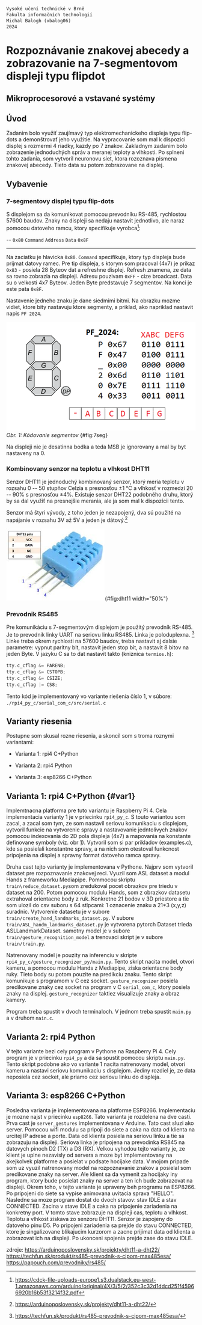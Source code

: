``` 
Vysoké učení technické v Brně
Fakulta informačních technologií
Michal Balogh (xbalog06)
2024
```

# Rozpoznávanie znakovej abecedy a zobrazovanie na 7-segmentovom displeji typu flipdot

## Mikroprocesorové a vstavané systémy

## Úvod

Zadanim bolo využiť zaujímavý typ elektromechanickeho displeja typu
flip-dots a demonštrovať jeho využitie. Na vypracovanie som mal k
dispozici displej s rozmermi 4 riadky, kazdy po 7 znakov. Zakladnym
zadanim bolo zobrazenie jednoduchých správ a meranej teploty a vlhkosti.
Po splneni tohto zadania, som vytvoril neuronovu siet, ktora rozoznava
pismena znakovej abecedy. Tieto data su potom zobrazovane na displej.

## Vybavenie

### 7-segmentovy displej typu flip-dots

S displejom sa da komunikovat pomocou prevodníku RS-485, rychlostou
57600 baudov. Znaky na displeji sa nedaju nastavit jednotlivo, ale naraz
pomocou datoveho ramcu, ktory specifikuje vyrobca[^1]:

--
   `0x80`   `Command`   `Address`   `Data`   `0x8F`
  -------- ----------- ----------- -------- --------


Na zaciatku je hlavicka `0x80`. `Command` specifikuje, ktory typ
displeja bude prijmat datovy ramec. Pre tip displeja, s ktorym som
pracoval (4x7) je prikaz `0x83` - posiela 28 Byteov dat a refreshne
displej. Refresh znamena, ze data sa rovno zobrazia na displeji. Adresu
pouzivam `0xFF` - cize broadcast. Data su o velkosti 4x7 Byteov. Jeden
Byte predstavuje 7 segmentov. Na konci je este pata `0x8F`.

Nastavenie jedneho znaku je dane siedmimi bitmi. Na obrazku mozme
vidiet, ktore bity nastavuju ktore segmenty, a priklad, ako napriklad
nastavit napis `PF 2024`.

![kodovania segmentov](imgs/segmentEncoding.png)
*Obr. 1: Kódovanie segmentov* {#fig:7seg} 

Na displeji nie je desatinna bodka a teda MSB je ignorovany a mal by byt
nastaveny na 0.

### Kombinovany senzor na teplotu a vlhkost DHT11

Senzor DHT11 je jednoduchý kombinovaný senzor, ktorý meria teplotu v
rozsahu 0 -- 50 stupňov Celzia s presnosťou ±1 °C a vlhkosť v rozmedzí
20 -- 90% s presnosťou ±4%. Existuje senzor DHT22 podobného druhu, ktorý
by sa dal využiť na presnejšie merania, ale ja som mal k dispozícii
tento.

Senzor má štyri vývody, z toho jeden je nezapojený, dva sú použité na
napájanie v rozsahu 3V až 5V a jeden je dátový.[^2]

![DHT11 Senzor](imgs/dht11.jpg){#fig:dht11 width="50%"}

### Prevodnik RS485

Pre komunikáciu s 7-segmentovým displejom je použitý prevodník RS-485.
Je to prevodnik linky UART na seriovu linku RS485. Linka je
poloduplexna. [^3] Linke treba okrem rychlosti na 57600 baudov, treba
nastavit aj dalsie parametre: vypnut paritny bit, nastavit jeden stop
bit, a nastavit 8 bitov na jeden Byte. V jazyku C sa to dat nastavit
takto (kniznica `termios.h`):

```c
tty.c_cflag &= PARENB; 
tty.c_cflag &= CSTOPB;
tty.c_cflag &= CSIZE;
tty.c_cflag |= CS8;
```

Tento kód je implementovaný vo variante riešenia číslo 1, v súbore:
`
./rpi4_py_c/serial_com_c/src/serial.c
`

## Varianty riesenia

Postupne som skusal rozne riesenia, a skoncil som s troma roznymi
variantami:

-   Varianta 1: rpi4 C+Python

-   Varianta 2: rpi4 Python

-   Varianta 3: esp8266 C+Python

## Varianta 1: rpi4 C+Python {#var1}

Implemtnacna platforma pre tuto variantu je Raspberry Pi 4. Cela
implementacia varianty 1 je v priecinku `rpi4_py_c`. S touto variantou som zacal, a
zacal som tym, ze som nastavil seriovu komunikaciu s displejom, vytvoril
funkcie na vytvorenie spravy a nastavovanie jedntolivych znakov pomocou
indexovania do 2D pola displeja (4x7) a mapovania na konstante
definovane symboly (viz. obr [1](#fig:7seg)). Vytvoril som si par prikladov (examples.c), kde
sa posielali konstantne spravy, a na nich som otestoval funkcnost
pripojenia na displej a spravny format datoveho ramca spravy.

Druha cast tejto varianty je implementovana v Pythone.
Najprv som vytvoril dataset pre rozpoznavanie
znakovej reci. Vyuzil som ASL dataset a modul Hands z
frameworku Mediapipe. Pommocou skriptu `train\reduce_dataset.py`som zredukoval 
pocet obrazkov pre triedu v dataset na 200. Potom pomocou modulu Hands, 
som z obrazkov datasetu extrahoval orientacne body z ruk.
Konkretne 21 bodov v 3D priestore a tie som ulozil do csv suboru s 64
stlpcami: 1 oznacenie znaku a 21\*3 (x,y,z) suradnic. Vytvorenie
datasetu je v subore `train/create_hand_landmarks_dataset.py`. V subore
`train/ASL_handm_landmarks_dataset.py` je vytvorena pytorch Dataset trieda
ASLLandmarkDataset. samotny model je v subore `train/gesture_recognition_model` 
a trenovaci skript je v subore `train/train.py`.  

Natrenovany model je pouzity na inferenciu v skripte `rpi4_py_c/gesture_recognizer_py/main.py`.
Tento skript nacita model, otvori kameru, a pomocou modulu Hands z Mediapipe, ziska orientacne body ruky.
Tieto body su potom pouzite na predikciu znaku.
Tento skript komunikuje s programom v C cez socket. `gesture_recognizer` posiela 
predikovane znaky cez socket na program v C `serial_com_c`, ktory posiela znaky na displej. 
`gesture_recognizer` taktiez visualizuje znaky a obraz kamery.

Program treba spustit v dvoch terminaloch. V jednom treba spustit `main.py` a v druhom `main.c`.


## Varianta 2: rpi4 Python

V tejto variante bezi cely program v Pythone na Raspberry Pi 4. Cely program je v priecinku `rpi4_py` 
a da sa spustit pomocou skriptu `main.py`. Tento skript podobne ako vo variante 1 nacita natrenovany model, otvori kameru a nastavi seriovu komunikaciu s displejom. Jediny rozdiel je, ze data neposiela cez socket, ale priamo cez seriovu linku do displeja.

## Varianta 3: esp8266 C+Python

Posledna varianta je implementovana na platforme ESP8266. Implementaciu je mozne najst v priecinku `esp8266`.
Tato varianta je rozdelena na dve casti. Prva cast je `server_gestures` implementovana v Arduine. Tato cast sluzi ako server. 
Pomocou wifi modulu sa pripoji do siete a caka na data od klienta na urcitej IP adrese a porte. Data od klienta posiela na seriovu linku a tie sa zobrazuju na displeji. Seriova linka je pripojena na prevodinka RS845 na datovych pinoch D2 (TX) a D3 (RX). Velkou vyhodou tejto varianty je, ze klient je uplne nezavisly od servera a moze byt implementovany na akejkolvek platforme a posielat v podsate hocijake data. V mojom pripade som uz vyuzil natrenovany model na rozpoznavanie znakov a posielal som predikovane znaky na server. Ale klient sa da vymenit za hocijaky iny program, ktory bude posielat znaky na server a ten ich bude zobrazovat na displeji. Okrem toho, v tejto variante je upraveny beh programu na ESP8266. Po pripojeni do siete sa vypise animovana uvitacia sprava "HELLO". Nasledne sa moze program dostat do dvoch stavov: stav IDLE a stav CONNECTED. Zacina v stave IDLE a caka na pripojenie zariadenia na konkretny port. V tomto stave zobrazuje na displeji cas, teplotu a vlhkost. Teplotu a vlhkost ziskava zo senzoru DHT11. Senzor je zapojeny do datoveho pinu D5. Po pripojeni zariadenia sa prejde do stavu CONNECTED, ktore je singalizovane blikajucim kurzorom a zacne prijimat data od klienta a zobrazovat ich na displeji. Po ukonceni spojenia prejde zase do stavu IDLE.


zdroje: https://arduinoposlovensky.sk/projekty/dht11-a-dht22/
https://techfun.sk/produkt/rs485-prevodnik-s-cipom-max485esa/
https://papouch.com/prevodniky/rs485/

[^1]: <https://cdck-file-uploads-europe1.s3.dualstack.eu-west-1.amazonaws.com/arduino/original/4X/3/5/2/352c3c32d1ddcd251f45966920b16b53f3214f32.pdf>

[^2]: <https://arduinoposlovensky.sk/projekty/dht11-a-dht22/>

[^3]: <https://techfun.sk/produkt/rs485-prevodnik-s-cipom-max485esa/>

[^4]: https://projecthub.arduino.cc/arcaegecengiz/using-dht11-12f621
